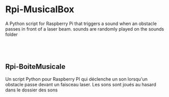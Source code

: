 # Rpi-MusicalBox
A Python script for Raspberry Pi that triggers a sound when an obstacle passes in front of a laser beam.
sounds are randomly played on the sounds folder
<br><br><br><br>
## Rpi-BoiteMusicale
Un script Python pour Raspberry PI qui déclenche un son lorsqu'un obstacle passe devant un faisceau laser.
Les sons sont joués au hasard dans le dossier des sons
